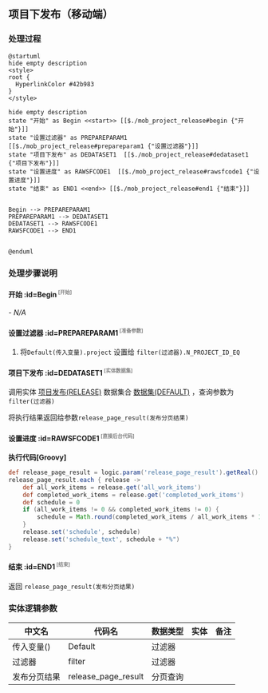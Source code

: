 ## 项目下发布（移动端） <!-- {docsify-ignore-all} -->

   

### 处理过程

```plantuml
@startuml
hide empty description
<style>
root {
  HyperlinkColor #42b983
}
</style>

hide empty description
state "开始" as Begin <<start>> [[$./mob_project_release#begin {"开始"}]]
state "设置过滤器" as PREPAREPARAM1  [[$./mob_project_release#prepareparam1 {"设置过滤器"}]]
state "项目下发布" as DEDATASET1  [[$./mob_project_release#dedataset1 {"项目下发布"}]]
state "设置进度" as RAWSFCODE1  [[$./mob_project_release#rawsfcode1 {"设置进度"}]]
state "结束" as END1 <<end>> [[$./mob_project_release#end1 {"结束"}]]


Begin --> PREPAREPARAM1
PREPAREPARAM1 --> DEDATASET1
DEDATASET1 --> RAWSFCODE1
RAWSFCODE1 --> END1


@enduml
```


### 处理步骤说明

#### 开始 :id=Begin<sup class="footnote-symbol"> <font color=gray size=1>[开始]</font></sup>



*- N/A*
#### 设置过滤器 :id=PREPAREPARAM1<sup class="footnote-symbol"> <font color=gray size=1>[准备参数]</font></sup>



1. 将`Default(传入变量).project` 设置给  `filter(过滤器).N_PROJECT_ID_EQ`

#### 项目下发布 :id=DEDATASET1<sup class="footnote-symbol"> <font color=gray size=1>[实体数据集]</font></sup>



调用实体 [项目发布(RELEASE)](module/ProjMgmt/release.md) 数据集合 [数据集(DEFAULT)](module/ProjMgmt/release#数据集合) ，查询参数为`filter(过滤器)`

将执行结果返回给参数`release_page_result(发布分页结果)`

#### 设置进度 :id=RAWSFCODE1<sup class="footnote-symbol"> <font color=gray size=1>[直接后台代码]</font></sup>



<p class="panel-title"><b>执行代码[Groovy]</b></p>

```groovy
def release_page_result = logic.param('release_page_result').getReal()
release_page_result.each { release ->
    def all_work_items = release.get('all_work_items')
    def completed_work_items = release.get('completed_work_items')
    def schedule = 0
    if (all_work_items != 0 && completed_work_items != 0) {
        schedule = Math.round(completed_work_items / all_work_items * 100)
    }
    release.set('schedule', schedule)
    release.set('schedule_text', schedule + "%")
}

```

#### 结束 :id=END1<sup class="footnote-symbol"> <font color=gray size=1>[结束]</font></sup>



返回 `release_page_result(发布分页结果)`



### 实体逻辑参数

|    中文名   |    代码名    |  数据类型    |  实体   |备注 |
| --------| --------| -------- | -------- | --------   |
|传入变量(<i class="fa fa-check"/></i>)|Default|过滤器|||
|过滤器|filter|过滤器|||
|发布分页结果|release_page_result|分页查询|||
